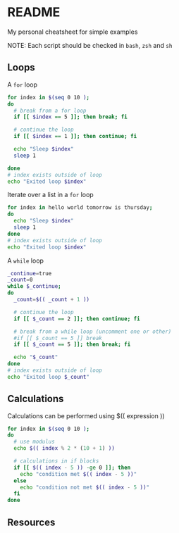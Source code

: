# README

My personal cheatsheet for simple examples  

NOTE: Each script should be checked in `bash`, `zsh` and `sh`  

## Loops

A `for` loop

```sh
for index in $(seq 0 10 ); 
do
  # break from a for loop
  if [[ $index == 5 ]]; then break; fi

  # continue the loop
  if [[ $index == 1 ]]; then continue; fi

  echo "Sleep $index"
  sleep 1

done
# index exists outside of loop
echo "Exited loop $index"
```

Iterate over a list in a `for` loop  

```sh
for index in hello world tomorrow is thursday; 
do
  echo "Sleep $index"
  sleep 1
done
# index exists outside of loop
echo "Exited loop $index"
```

A `while` loop

```sh
_continue=true
_count=0
while $_continue; 
do
  _count=$(( _count + 1 ))

  # continue the loop
  if [[ $_count == 2 ]]; then continue; fi

  # break from a while loop (uncomment one or other)
  #if [[ $_count == 5 ]] break
  if [[ $_count == 5 ]]; then break; fi

  echo "$_count"
done
# index exists outside of loop
echo "Exited loop $_count"
```

## Calculations

Calculations can be performed using $(( expression ))  

```sh
for index in $(seq 0 10 ); 
do
  # use modulus
  echo $(( index % 2 * (10 + 1) ))

  # calculations in if blocks
  if [[ $(( index - 5 )) -ge 0 ]]; then
    echo "condition met $(( index - 5 ))"
  else
    echo "condition not met $(( index - 5 ))"
  fi
done
```

## Resources

